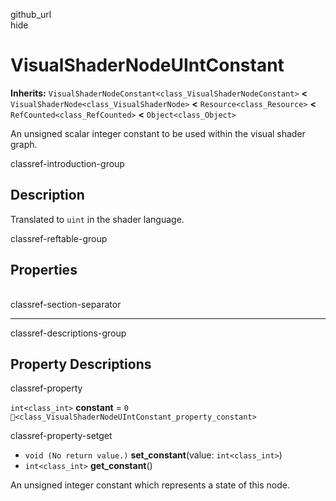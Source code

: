 github\_url  
hide

# VisualShaderNodeUIntConstant

**Inherits:** `VisualShaderNodeConstant<class_VisualShaderNodeConstant>`
**&lt;** `VisualShaderNode<class_VisualShaderNode>` **&lt;**
`Resource<class_Resource>` **&lt;** `RefCounted<class_RefCounted>`
**&lt;** `Object<class_Object>`

An unsigned scalar integer constant to be used within the visual shader
graph.

classref-introduction-group

## Description

Translated to `uint` in the shader language.

classref-reftable-group

## Properties

<table>
<tbody>
<tr>
</tr>
</tbody>
</table>

classref-section-separator

------------------------------------------------------------------------

classref-descriptions-group

## Property Descriptions

classref-property

`int<class_int>` **constant** = `0`
`🔗<class_VisualShaderNodeUIntConstant_property_constant>`

classref-property-setget

-   `void (No return value.)` **set\_constant**(value: `int<class_int>`)
-   `int<class_int>` **get\_constant**()

An unsigned integer constant which represents a state of this node.
